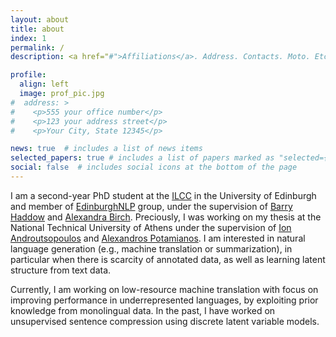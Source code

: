 ```yaml
---
layout: about
title: about
index: 1
permalink: /
description: <a href="#">Affiliations</a>. Address. Contacts. Moto. Etc.

profile:
  align: left
  image: prof_pic.jpg
#  address: >
#    <p>555 your office number</p>
#    <p>123 your address street</p>
#    <p>Your City, State 12345</p>

news: true  # includes a list of news items
selected_papers: true # includes a list of papers marked as "selected={true}"
social: false  # includes social icons at the bottom of the page
---
```


I am a second-year PhD student at the [ILCC](http://web.inf.ed.ac.uk/ilcc) in the University of Edinburgh and member of [EdinburghNLP](https://edinburghnlp.inf.ed.ac.uk/) group, under the supervision of [Barry Haddow](http://homepages.inf.ed.ac.uk/bhaddow/) and [Alexandra Birch](http://homepages.inf.ed.ac.uk/abmayne/). 
Preciously, I was working on my thesis at the National Technical University of Athens under the supervision of [Ion Androutsopoulos](http://www2.aueb.gr/users/ion/) and [Alexandros Potamianos](https://slp.cs.ece.ntua.gr/potam/).
I am interested in natural language generation (e.g., machine translation or summarization), in particular when there is scarcity of annotated data, as well as learning latent structure from text data.

 
Currently, I am working on low-resource machine translation with focus on improving performance in underrepresented languages, by exploiting prior knowledge from monolingual data. 
In the past, I have worked on unsupervised sentence compression using discrete latent variable models.

